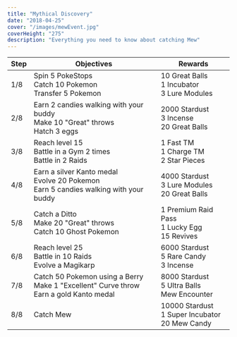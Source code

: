 ```yaml
---
title: "Mythical Discovery"
date: "2018-04-25"
cover: "/images/mewEvent.jpg"
coverHeight: "275"
description: "Everything you need to know about catching Mew"
---
```


| Step | Objectives | Rewards               |
|------|------------|-----------------------|
| 1/8  | Spin 5 PokeStops<br />Catch 10 Pokemon<br />Transfer 5 Pokemon | 10 Great Balls<br />1 Incubator<br />3 Lure Modules |
| 2/8  | Earn 2 candies walking with your buddy<br />Make 10 "Great" throws<br />Hatch 3 eggs | 2000 Stardust<br />3 Incense<br />20 Great Balls |
| 3/8  | Reach level 15<br />Battle in a Gym 2 times<br />Battle in 2 Raids | 1 Fast TM<br />1 Charge TM<br />2 Star Pieces |
| 4/8  | Earn a silver Kanto medal<br />Evolve 20 Pokemon<br />Earn 5 candies walking with your buddy | 4000 Stardust<br />3 Lure Modules<br />20 Great Balls |
| 5/8  | Catch a Ditto<br />Make 20 "Great" throws<br />Catch 10 Ghost Pokemon | 1 Premium Raid Pass<br />1 Lucky Egg<br />15 Revives |
| 6/8  | Reach level 25<br />Battle in 10 Raids<br />Evolve a Magikarp | 6000 Stardust<br />5 Rare Candy<br />3 Incense |
| 7/8  | Catch 50 Pokemon using a Berry<br />Make 1 "Excellent" Curve throw<br />Earn a gold Kanto medal | 8000 Stardust<br />5 Ultra Balls<br />Mew Encounter |
| 8/8  | Catch Mew | 10000 Stardust<br />1 Super Incubator<br />20 Mew Candy |
